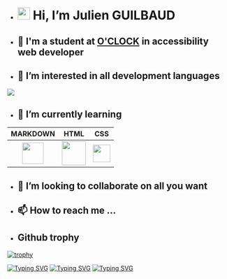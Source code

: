 <!--qui je suis-->

- # <img src="https://media.giphy.com/media/hvRJCLFzcasrR4ia7z/giphy.gif" width="28"> Hi, I’m Julien GUILBAUD

<!--ce que je suis--> 

- ## 🏢 I'm a student at [O'CLOCK](https://oclock.io/) in accessibility web developer 

<!--ce qui me plait-->

- ## 👀 I’m interested in all development languages 
 <img src="https://media.giphy.com/media/Pc16mmoHoXBh6/giphy.gif">

  <!--ce que j'apprend-->
 
  - ##  🌱 I’m currently learning 

|MARKDOWN|HTML|CSS|
|:-----------:|:-----------:|:-----:|
|<img src="https://camo.githubusercontent.com/8899cca4a2263f0021dfe8c86dc66c296c05138959590297728ccbf7df2f0d5f/68747470733a2f2f7261772e6769746875622e636f6d2f6164616d2d702f6d61726b646f776e2d686572652f6d61737465722f7372632f636f6d6d6f6e2f696d616765732f69636f6e34382e706e67" alt="" width="49">|<img src="https://upload.wikimedia.org/wikipedia/commons/thumb/6/61/HTML5_logo_and_wordmark.svg/768px-HTML5_logo_and_wordmark.svg.png" width="55">|<img src="https://upload.wikimedia.org/wikipedia/commons/thumb/d/d5/CSS3_logo_and_wordmark.svg/1452px-CSS3_logo_and_wordmark.svg.png" width="40">

<!--ce que je voudrais faire-->

- ## 💞️ I’m looking to collaborate on all you want 

<!--comment me joindre-->

- ## 📫 How to reach me ... 

<!--mes trophés github-->

- ## Github trophy

[![trophy](https://github-profile-trophy.vercel.app/?username=JulienGuilbaud)](https://github.com/JulienGuilbaud/github-profile-trophy)

<!--ce que je ne maitrise pas -->

[![Typing SVG](https://readme-typing-svg.herokuapp.com?font=Fira+Code&pause=1000&color=0205F7&center=faux&vCenter=faux&width=435&lines=sorry+for)](sorry_for)
[![Typing SVG](https://readme-typing-svg.herokuapp.com?font=Fira+Code&pause=1000&color=F7F6F7&center=faux&vCenter=faux&width=435&lines=my+english)](my_english)
[![Typing SVG](https://readme-typing-svg.herokuapp.com?font=Fira+Code&pause=1000&color=F7040F&center=faux&vCenter=faux&width=435&lines=i+am+french)](i_am_french)

<!---work in progress travail en cours--->
